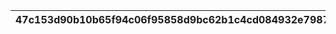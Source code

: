 |47c153d90b10b65f94c06f95858d9bc62b1c4cd084932e798725d7734a58d3b5|b8a66c8af7a0d6c9fd54fb32fa577aa5656f0d614b64c8010e7cc2006a07a4b0|1dc3ad75210459024d9c50d760655141cd96b7d6ab99305e4a57dc51be4f9c58|fa05707440c12f81eb72fb39e2864287cd8914132ba2c6289682778cda19009d|116c8ea95e0950ae087a375c672cc0ddf1f0871071f3f64c7b7f4345eeb26a31|7559664dff27871667ab0f34713c75e8ca84b33bb8244533e3bd830798b6e537|0a8bf47fadd704d36ada28ebcec674e2231b9e9014ea2f4c3113ac97855f2277|
| --- | --- | --- | --- | --- | --- | --- |
